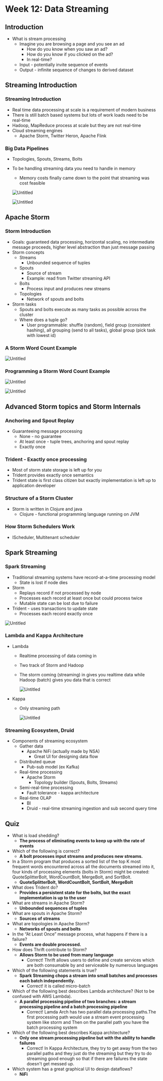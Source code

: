 # Week 12: Data Streaming

## Introduction

- What is stream processing
    - Imagine you are browsing a page and you see an ad
        - How do you know when you saw an ad?
        - How do you know if you clicked on the ad?
        - In real-time?
    - Input - potentially invite sequence of events
    - Output - infinite sequence of changes to derived dataset

## Streaming Introduction

### Streaming Introduction

- Real time data processing at scale is a requirement of modern business
- There is still batch based systems but lots of work loads need to be real-time
- Hadoop, MapReduce process at scale but they are not real-time
- Cloud streaming engines
    - Apache Storm, Twitter Heron, Apache Flink

### Big Data Pipelines

- Topologies, Spouts, Streams, Bolts
- To be handling streaming data you need to handle in memory
    - Memory costs finally came down to the point that streaming was cost feasible
    
    ![Untitled](Week%2012%20Data%20Streaming%207f13b11801fb4b49afc97a5d04576a2f/Untitled.png)
    
    ![Untitled](Week%2012%20Data%20Streaming%207f13b11801fb4b49afc97a5d04576a2f/Untitled%201.png)
    

## Apache Storm

### Storm Introduction

- Goals: guaranteed data processing, horizontal scaling, no intermediate message proceeds, higher level abstraction than just message passing
- Storm concepts
    - Streams
        - Unbounded sequence of tuples
    - Spouts
        - Source of stream
        - Example: read from Twitter streaming API
    - Bolts
        - Process input and produces new streams
    - Topologies
        - Network of spouts and bolts
- Storm tasks
    - Spouts and bolts execute as many tasks as possible across the cluster
    - Where does a tuple go?
        - User programmable: shuffle (random), field group (consistent hashing), all grouping (send to all tasks), global group (pick task with lowest id)

### A Storm Word Count Example

![Untitled](Week%2012%20Data%20Streaming%207f13b11801fb4b49afc97a5d04576a2f/Untitled%202.png)

### Programming a Storm Word Count Example

![Untitled](Week%2012%20Data%20Streaming%207f13b11801fb4b49afc97a5d04576a2f/Untitled%203.png)

![Untitled](Week%2012%20Data%20Streaming%207f13b11801fb4b49afc97a5d04576a2f/Untitled%204.png)

## Advanced Storm topics and Storm Internals

### Anchoring and Spout Replay

- Guaranteeing message processing
    - None - no guarantee
    - At least once - tuple trees, anchoring and spout replay
    - Exactly once

### Trident - Exactly once processing

- Most of storm state storage is left up for you
- Trident provides exactly once semantics
- Trident state is first class citizen but exactly implementation is left up to application developer

### Structure of a Storm Cluster

- Storm is written in Clojure and java
    - Clojure - functional programming language running on JVM

### How Storm Schedulers Work

- IScheduler, Multitenant scheduler

## Spark Streaming

### Spark Streaming

- Traditional streaming systems have record-at-a-time processing model
    - State is lost if node dies
- Storm
    - Replays record if not processed by node
    - Processes each record at least once but could process twice
    - Mutable state can be lost due to failure
- Trident - uses transactions to update state
    - Processes each record exactly once

![Untitled](Week%2012%20Data%20Streaming%207f13b11801fb4b49afc97a5d04576a2f/Untitled%205.png)

### Lambda and Kappa Architecture

- Lambda
    - Realtime processing of data coming in
    - Two track of Storm and Hadoop
    - The storm coming (streaming) in gives you realtime data while Hadoop (batch) gives you data that is correct
        
        ![Untitled](Week%2012%20Data%20Streaming%207f13b11801fb4b49afc97a5d04576a2f/Untitled%206.png)
        
- Kappa
    - Only streaming path
        
        ![Untitled](Week%2012%20Data%20Streaming%207f13b11801fb4b49afc97a5d04576a2f/Untitled%207.png)
        

### Streaming Ecosystem, Druid

- Components of streaming ecosystem
    - Gather data
        - Apache NiFi (actually made by NSA)
            - Great UI for designing data flow
    - Distributed queue
        - Pub-sub model (ex Kafka)
    - Real-time processing
        - Apache Storm
            - Topology builder (Spouts, Bolts, Streams)
    - Semi-real-time processing
        - Fault tolerance - kappa architecture
    - Real-time OLAP
        - BI
        - Druid - real-time streaming ingestion and sub second query time

## Quiz

- What is load shedding?
    - **The process of eliminating events to keep up with the rate of events**
- Which of the following is correct?
    - **A bolt processes input streams and produces new streams.**
- In a Storm program that produces a sorted list of the top K most frequent words encountered across all the documents streamed into it, four kinds of processing elements (bolts in Storm) might be created: QuoteSplitterBolt, WordCountBolt, MergeBolt, and SortBolt.
    - **QuoteSplitterBolt, WordCountBolt, SortBolt, MergeBolt**
- What does Trident do?
    - **Provides a persistent state for the bolts, but the exact implementation is up to the user**
- What are streams in Apache Storm?
    - **Unbounded sequences of tuples**
- What are spouts in Apache Storm?
    - **Sources of streams**
- What are topologies in Apache Storm?
    - **Networks of spouts and bolts**
- In the “At Least Once” message process, what happens if there is a failure?
    - **Events are double processed.**
- How does Thrift contribute to Storm?
    - **Allows Storm to be used from many language**
        - Correct! Thrift allows users to define and create services which are both consumable by and serviceable by numerous languages
- Which of the following statements is true?
    - **Spark Streaming chops a stream into small batches and processes each batch independently.**
        - Correct! it is called micro-batch
- Which of the following best describes Lambda architecture? (Not to be confused with AWS Lambda).
    - **A parallel processing pipeline of two branches: a stream processing pipeline and a batch processing pipeline**
        - Correct! Lamda Arch has two parallel data processing paths.The first processing path would use a stream event processing system like storm and Then on the parallel path you have the batch processing system
- Which of the following best describes Kappa architecture?
    - **Only one stream processing pipeline but with the ability to handle failures**
        - Correct! In Kappa Architecture, they try to get away from the two parallel paths and they just do the streaming but they try to do streaming good enough so that if there are failures the state doesn't get messed up.
- Which system has a great graphical UI to design dataflows?
    - **NiFi**